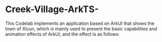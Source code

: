 # Creek-Village-ArkTS-
This Codelab implements an application based on ArkUI that shows the town of Xicun, which is mainly used to present the basic capabilities and animation effects of ArkUI, and the effect is as follows:
